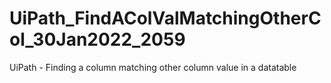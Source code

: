 # UiPath_FindAColValMatchingOtherCol_30Jan2022_2059
UiPath - Finding a column matching other column value in a datatable
